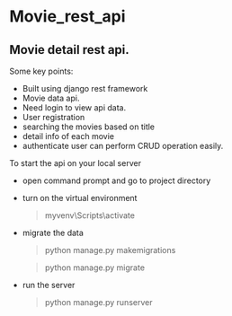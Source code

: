 # Movie_rest_api  
## Movie detail rest api.
Some key points:
  * Built using django rest framework
  * Movie data api. 
  * Need login to view api data.
  * User registration
  * searching the movies based on title
  * detail info of each movie
  * authenticate user can perform CRUD operation easily.  
  
To start the api on your local server 
  
   * open command prompt and go to project directory
   * turn on the virtual environment
      > myvenv\Scripts\activate
   * migrate the data
      > python manage.py makemigrations
      
      > python manage.py migrate
   * run the server
      > python manage.py runserver


